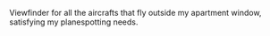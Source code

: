 Viewfinder for all the aircrafts that fly outside my apartment window, satisfying my planespotting needs.
